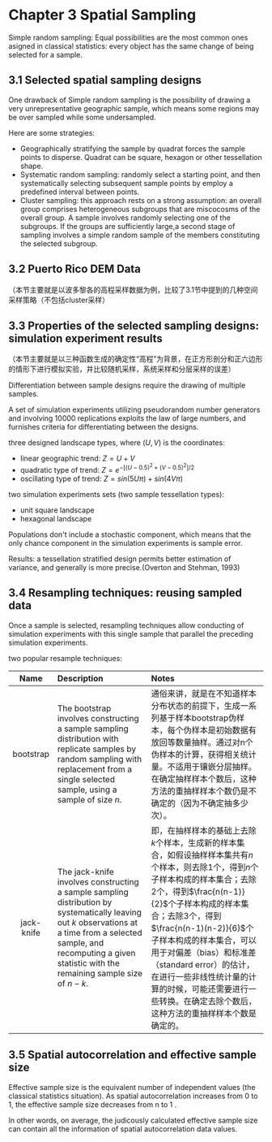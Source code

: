 # Chapter 3 Spatial Sampling

Simple random sampling: Equal possibilities are the most common ones asigned in classical statistics: every object has the same change of being selected for a sample.

## 3.1 Selected spatial sampling designs

One drawback of Simple random sampling is the possibility of drawing a very unrepresentative geographic sample, which means some regions may be over sampled while some undersampled.

Here are some strategies:

+ Geographically stratifying the sample by quadrat forces the sample points to disperse. Quadrat can be square, hexagon or other tessellation shape.
+ Systematic random sampling: randomly select a starting point, and then systematically selecting subsequent sample points by employ a predefined interval between points.
+ Cluster sampling: this approach rests on a strong assumption: an overall group comprises heterogeneous subgroups that are miscocosms of the overall group. A sample involves randomly selecting one of the subgroups. If the groups are sufficiently large,a second stage of sampling involves a simple random sample of the members constituting the selected subgroup.

## 3.2 Puerto Rico DEM Data

（本节主要就是以波多黎各的高程采样数据为例，比较了3.1节中提到的几种空间采样策略（不包括cluster采样）

## 3.3 Properties of the selected sampling designs: simulation experiment results

（本节主要就是以三种函数生成的确定性“高程”为背景，在正方形剖分和正六边形的情形下进行模拟实验，并比较随机采样，系统采样和分层采样的误差）

Differentiation between sample designs require the drawing of multiple samples.

A set of simulation experiments utilizing pseudorandom number generators and involving 10000 replications exploits the law of large numbers, and furnishes criteria for differentiating between the designs.

three designed landscape types, where $(U,V)$ is the coordinates:

+ linear geographic trend: $Z=U+V$
+ quadratic type of trend: $Z=e^{-[(U-0.5)^2+(V-0.5)^2]/2}$
+ oscillating type of trend: $Z=sin(5U\pi)+sin(4V\pi)$

two simulation experiments sets (two sample tessellation types):

+ unit square landscape
+ hexagonal landscape

Populations don't include a stochastic component, which means that the only chance component in the simulation experiments is sample error.

Results: a tessellation stratified design permits better estimation of variance, and generally is more precise.(Overton and Stehman, 1993)

## 3.4 Resampling techniques: reusing sampled data

Once a sample is selected, resampling techniques allow conducting of simulation experiments with this single sample that parallel the preceding simulation experiments.

two popular resample techniques:

|Name|Description|Notes|
|:----:|:----|:----|
|bootstrap|The bootstrap involves constructing a sample sampling distribution with replicate samples by random sampling with replacement from a single selected sample, using a sample of size $n$.|通俗来讲，就是在不知道样本分布状态的前提下，生成一系列基于样本bootstrap伪样本，每个伪样本是初始数据有放回等数量抽样。通过对n个伪样本的计算，获得相关统计量。不适用于镶嵌分层抽样。在确定抽样样本个数后，这种方法的重抽样样本个数仍是不确定的（因为不确定抽多少次）。|
|jack-knife|The jack-knife involves constructing a sample sampling distribution by systematically leaving out $k$ observations at a time from a selected sample, and recomputing a given statistic with the remaining sample size of $n-k$.|即，在抽样样本的基础上去除$k$个样本，生成新的样本集合，如假设抽样样本集共有$n$个样本，则去除1个，得到$n$个子样本构成的样本集合；去除2个，得到$\frac{n(n-1)}{2}$个子样本构成的样本集合；去除3个，得到$\frac{n(n-1)(n-2)}{6}$个子样本构成的样本集合，可以用于对偏差（bias）和标准差（standard error）的估计，在进行一些非线性统计量的计算的时候，可能还需要进行一些转换。在确定去除个数后，这种方法的重抽样样本个数是确定的。|

## 3.5 Spatial autocorrelation and effective sample size

Effective sample size is the equivalent number of independent values (the classical statistics situation). As spatial autocorrelation increases from 0 to 1, the effective sample size decreases from n to 1 .

In other words, on average, the judicously calculated effective sample size can contain all the information of spatial autocorrelation data values.

